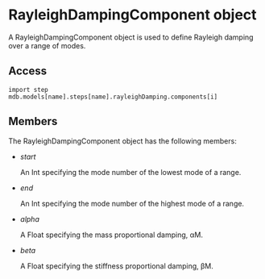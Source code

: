 # RayleighDampingComponent object

A RayleighDampingComponent object is used to define Rayleigh damping over a range of modes.

## Access

```
import step
mdb.models[name].steps[name].rayleighDamping.components[i]
```

## Members

The RayleighDampingComponent object has the following members:

- *start*

  An Int specifying the mode number of the lowest mode of a range.

- *end*

  An Int specifying the mode number of the highest mode of a range.

- *alpha*

  A Float specifying the mass proportional damping, αM.

- *beta*

  A Float specifying the stiffness proportional damping, βM.